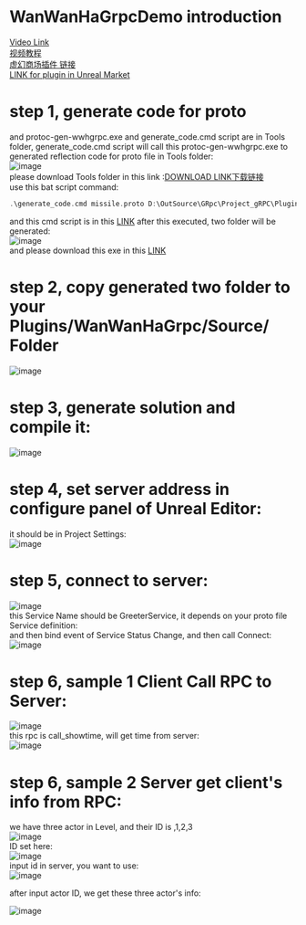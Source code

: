 # WanWanHaGrpcDemo introduction

[Video Link](https://youtu.be/Ts6LvN3FVbE)  
[视频教程](https://www.bilibili.com/video/BV1qN4y1678H/)  
[虚幻商场插件 链接](https://www.unrealengine.com/marketplace/en-US/product/gprc-protobuf-rpc)  
[LINK for plugin in Unreal Market](https://www.unrealengine.com/marketplace/en-US/product/gprc-protobuf-rpc)  

# step 1, generate code for proto
and protoc-gen-wwhgrpc.exe and   generate_code.cmd script are in Tools folder, generate_code.cmd script will call this protoc-gen-wwhgrpc.exe  to generated reflection code for proto file
in Tools folder:   
![image](https://github.com/WanWanHa/MarketPlacePluginsDemo/assets/8192020/bd5a6b11-9a6d-416b-b41c-845e5d18caf7)   
please download Tools folder in this link :[DOWNLOAD LINK下载链接](https://github.com/WanWanHa/MarketPlacePluginsDemo/tree/master/WanWanHaGrpcDemo/Plugins/Tools)    
use this bat script command:   
```cpp
.\generate_code.cmd missile.proto D:\OutSource\GRpc\Project_gRPC\Plugins\WanWanHaGrpc\Tools
```
and this cmd script is in this [LINK](https://github.com/WanWanHa/MarketPlacePluginsDemo/blob/master/WanWanHaGrpcDemo/Plugins/Tools/generate_code.cmd)
after this executed, two folder will be generated:   
![image](https://github.com/WanWanHa/MarketPlacePluginsDemo/assets/8192020/fac1a016-2f4e-4748-8385-5c2e3697c7ad)   
and please download this exe in this [LINK](https://github.com/WanWanHa/MarketPlacePluginsDemo/blob/master/WanWanHaGrpcDemo/Plugins/Tools/protoc-gen-wwhgrpc.exe)   

# step 2, copy generated two folder to your Plugins/WanWanHaGrpc/Source/ Folder   
![image](https://github.com/WanWanHa/MarketPlacePluginsDemo/assets/8192020/e1a22b90-5a9e-4ba3-9583-8fcc655e0a8e)    

# step 3, generate solution and compile it:   
![image](https://github.com/WanWanHa/MarketPlacePluginsDemo/assets/8192020/ced96fa8-191f-426a-aeec-59a417e68bb8)   

# step 4, set server address in configure panel of Unreal Editor:   
it should be in Project Settings:   
![image](https://github.com/WanWanHa/MarketPlacePluginsDemo/assets/8192020/dfd9556c-dc75-413c-8566-82bd43db3e3e)   

# step 5, connect to server:   
![image](https://github.com/WanWanHa/MarketPlacePluginsDemo/assets/8192020/79f28f3a-4d95-488d-b179-7bdadefc28a8)   
this Service Name should be GreeterService, it depends on your proto file Service definition:   
and then bind event of Service Status Change, and then call Connect:   
![image](https://github.com/WanWanHa/MarketPlacePluginsDemo/assets/8192020/41db3df4-681a-45e4-8907-5d41a00326f1)   

# step 6, sample 1 Client Call RPC to Server:   
![image](https://github.com/WanWanHa/MarketPlacePluginsDemo/assets/8192020/89976428-add2-4ab5-b4e1-76f9c7110a56)   
this rpc is call_showtime, will get time from server:   
![image](https://github.com/WanWanHa/MarketPlacePluginsDemo/assets/8192020/f9d1e939-8f0d-4f70-b9f3-bad724db093c)   

# step 6, sample 2 Server get client's info from RPC:   
we have three actor in Level, and their ID is ,1,2,3    
![image](https://github.com/WanWanHa/MarketPlacePluginsDemo/assets/8192020/c6d6ac5f-668c-436c-9f71-4a82ccde4a25)   
ID set here:   
![image](https://github.com/WanWanHa/MarketPlacePluginsDemo/assets/8192020/99e24ddc-7419-49eb-94b4-d63399fdc795)   
input id in server, you want to use:   
![image](https://github.com/WanWanHa/MarketPlacePluginsDemo/assets/8192020/034bd679-d88a-472e-ba65-a4d6200478bf)   

after input actor ID, we get these three actor's info:   

![image](https://github.com/WanWanHa/MarketPlacePluginsDemo/assets/8192020/26161652-138f-42e9-8e75-6f64afe221d6)   












